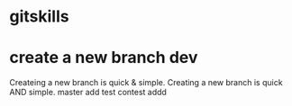 # gitskills
# create a new branch dev 
Createing a new branch is quick & simple. 
Creating a new branch is quick AND simple.
master add test 
contest addd 
